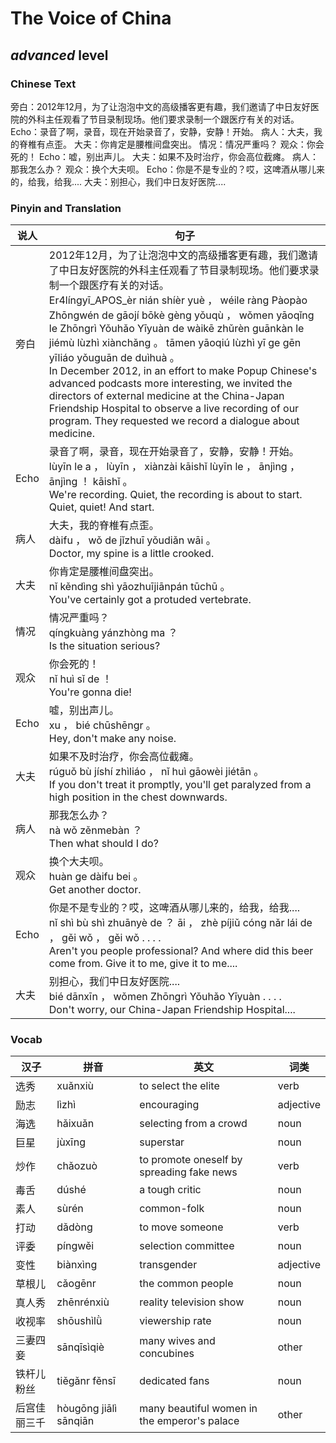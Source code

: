 # The Voice of China
## *advanced* level

### Chinese Text
旁白：2012年12月，为了让泡泡中文的高级播客更有趣，我们邀请了中日友好医院的外科主任观看了节目录制现场。他们要求录制一个跟医疗有关的对话。
Echo：录音了啊，录音，现在开始录音了，安静，安静！开始。
病人：大夫，我的脊椎有点歪。
大夫：你肯定是腰椎间盘突出。
情况：情况严重吗？
观众：你会死的！
Echo：嘘，别出声儿。
大夫：如果不及时治疗，你会高位截瘫。
病人：那我怎么办？
观众：换个大夫呗。
Echo：你是不是专业的？哎，这啤酒从哪儿来的，给我，给我....
大夫：别担心，我们中日友好医院....

### Pinyin and Translation
|说人|句子|
|----|----|
|旁白|2012年12月，为了让泡泡中文的高级播客更有趣，我们邀请了中日友好医院的外科主任观看了节目录制现场。他们要求录制一个跟医疗有关的对话。<br />Er4língyī_APOS_èr nián shíèr yuè ， wéile ràng Pàopào Zhōngwén de gāojí bōkè gèng yǒuqù ， wǒmen yāoqǐng le Zhōngrì Yǒuhǎo Yīyuàn de wàikē zhǔrèn guānkàn le jiémù lùzhì xiànchǎng 。 tāmen yāoqiú lùzhì yī ge gēn yīliáo yǒuguān de duìhuà 。<br />In December 2012, in an effort to make Popup Chinese's advanced podcasts more interesting, we invited the directors of external medicine at the China-Japan Friendship Hospital to observe a live recording of our program. They requested we record a dialogue about medicine.|
|Echo|录音了啊，录音，现在开始录音了，安静，安静！开始。<br />lùyīn le a ， lùyīn ， xiànzài kāishǐ lùyīn le ， ānjìng ， ānjìng ！ kāishǐ 。<br />We're recording. Quiet, the recording is about to start. Quiet, quiet! And start.|
|病人|大夫，我的脊椎有点歪。<br />dàifu ， wǒ de jǐzhuī yǒudiǎn wāi 。<br />Doctor, my spine is a little crooked.|
|大夫|你肯定是腰椎间盘突出。<br />nǐ kěndìng shì yāozhuījiānpán tūchū 。<br />You've certainly got a protuded vertebrate.|
|情况|情况严重吗？<br />qíngkuàng yánzhòng ma ？<br />Is the situation serious?|
|观众|你会死的！<br />nǐ huì sǐ de ！<br />You're gonna die!|
|Echo|嘘，别出声儿。<br />xu ， bié chūshēngr 。<br />Hey, don't make any noise.|
|大夫|如果不及时治疗，你会高位截瘫。<br />rúguǒ bù jíshí zhìliáo ， nǐ huì gāowèi jiétān 。<br />If you don't treat it promptly, you'll get paralyzed from a high position in the chest downwards.|
|病人|那我怎么办？<br />nà wǒ zěnmebàn ？<br />Then what should I do?|
|观众|换个大夫呗。<br />huàn ge dàifu bei 。<br />Get another doctor.|
|Echo|你是不是专业的？哎，这啤酒从哪儿来的，给我，给我....<br />nǐ shì bù shì zhuānyè de ？ āi ， zhè píjiǔ cóng nǎr lái de ， gěi wǒ ， gěi wǒ . . . .<br />Aren't you people professional? And where did this beer come from. Give it to me, give it to me....|
|大夫|别担心，我们中日友好医院....<br />bié dānxīn ， wǒmen Zhōngrì Yǒuhǎo Yīyuàn . . . .<br />Don't worry, our China-Japan Friendship Hospital....|
### Vocab
|汉子|拼音|英文|词类|
|----|----|----|----|
|选秀|xuǎnxiù|to select the elite|verb|
|励志|lìzhì|encouraging|adjective|
|海选|hǎixuǎn|selecting from a crowd|noun|
|巨星|jùxīng|superstar|noun|
|炒作|chǎozuò|to promote oneself by spreading fake news|verb|
|毒舌|dúshé|a tough critic|noun|
|素人|sùrén|common-folk|noun|
|打动|dǎdòng|to move someone|verb|
|评委|píngwěi|selection committee|noun|
|变性|biànxìng|transgender|adjective|
|草根儿|cǎogēnr|the common people|noun|
|真人秀|zhēnrénxiù|reality television show|noun|
|收视率|shōushìlǜ|viewership rate|noun|
|三妻四妾|sānqīsìqiè|many wives and concubines|other|
|铁杆儿粉丝|tiěgǎnr fěnsī|dedicated fans|noun|
|后宫佳丽三千|hòugōng jiālì sānqiān|many beautiful women in the emperor's palace|other|